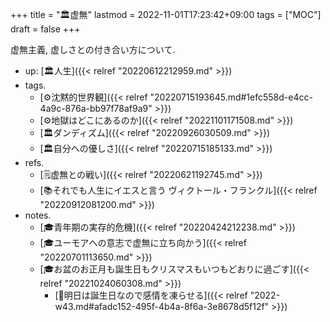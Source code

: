 +++
title = "🏛虚無"
lastmod = 2022-11-01T17:23:42+09:00
tags = ["MOC"]
draft = false
+++

虚無主義, 虚しさとの付き合い方について.

-   up: [🏛人生]({{< relref "20220612212959.md" >}})
-   tags.
    -   [⚙沈黙的世界観]({{< relref "20220715193645.md#1efc558d-e4cc-4a9c-876a-bb97f78af9a9" >}})
    -   [⚙地獄はどこにあるのか]({{< relref "20221101171508.md" >}})
    -   [🏛ダンディズム]({{< relref "20220926030509.md" >}})
    -   [🏛自分への優しさ]({{< relref "20220715185133.md" >}})
-   refs.
    -   [🗒虚無との戦い]({{< relref "20220621192745.md" >}})
    -   [📚それでも人生にイエスと言う ヴィクトール・フランクル]({{< relref "20220912081200.md" >}})
-   notes.
    -   [🎓青年期の実存的危機]({{< relref "20220424212238.md" >}})
    -   [🎓ユーモアへの意志で虚無に立ち向かう]({{< relref "20220701113650.md" >}})
    -   [🎓お盆のお正月も誕生日もクリスマスもいつもどおりに過ごす]({{< relref "20221024060308.md" >}})
        -   [💭明日は誕生日なので感情を凍らせる]({{< relref "2022-w43.md#afadc152-495f-4b4a-8f6a-3e8678d5f12f" >}})
